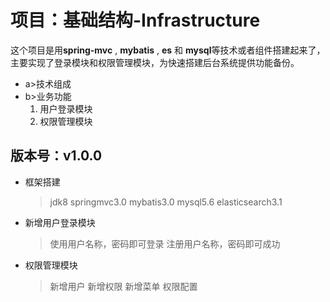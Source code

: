 # 项目：基础结构-Infrastructure
这个项目是用**spring-mvc** , **mybatis** , **es** 和 **mysql**等技术或者组件搭建起来了，主要实现了登录模块和权限管理模块，为快速搭建后台系统提供功能备份。

 - a>技术组成
 - b>业务功能
	1. 用户登录模块
	2. 权限管理模块

## 版本号：v1.0.0

- 框架搭建
	> jdk8 springmvc3.0 mybatis3.0
	> mysql5.6 elasticsearch3.1
- 新增用户登录模块
	> 使用用户名称，密码即可登录
	> 注册用户名称，密码即可成功
- 权限管理模块
	> 新增用户
	> 新增权限
	> 新增菜单
	> 权限配置
